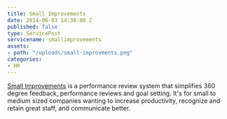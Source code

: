 ```yaml
---
title: Small Improvements
date: 2014-06-03 14:38:00 Z
published: false
type: ServicePost
servicename: smallimprovements
assets:
- path: "/uploads/small-improvments.png"
categories:
- HR
---
```


[Small Improvements](https://www.small-improvements.com/) is a performance review system that simplifies 360 degree feedback, performance reviews and goal setting. It's for small to medium sized companies wanting to increase productivity, recognize and retain great staff, and communicate better.
